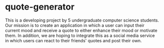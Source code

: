 # quote-generator
This is a developing project by 5 undergraduate computer science students. 
Our mission is to create an application in which a user can input their
current mood and receive a quote to either enhance their mood or motivate 
them. 
In addition, we are hoping to integrate this as a social media service 
in which users can react to their friends' quotes and post their own.
